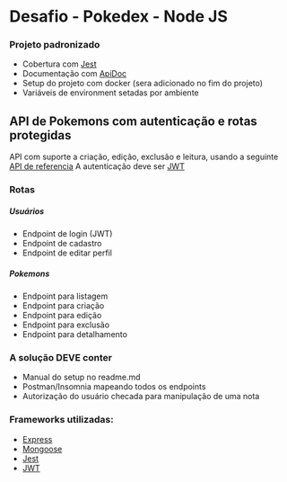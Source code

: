 # Desafio - Pokedex - Node JS

### Projeto padronizado

- Cobertura com [Jest](https://jestjs.io/)
- Documentação com [ApiDoc](https://apidocjs.com/)
- Setup do projeto com docker (sera adicionado no fim do projeto)
- Variáveis de environment setadas por ambiente

## API de Pokemons com autenticação e rotas protegidas

API com suporte a criação, edição, exclusão e leitura, usando a seguinte
[API de referencia](https://pokeapi.co/)
A autenticação deve ser [JWT](https://jwt.io/)

### Rotas

##### Usuários

- Endpoint de login (JWT)
- Endpoint de cadastro
- Endpoint de editar perfil

##### Pokemons

- Endpoint para listagem
- Endpoint para criação
- Endpoint para edição
- Endpoint para exclusão
- Endpoint para detalhamento

### A solução DEVE conter

- Manual do setup no readme.md
- Postman/Insomnia mapeando todos os endpoints
- Autorização do usuário checada para manipulação de uma nota

### Frameworks utilizadas:

- [Express](https://expressjs.com/)
- [Mongoose](https://mongoosejs.com/)
- [Jest](https://jestjs.io/)
- [JWT](https://jwt.io/)